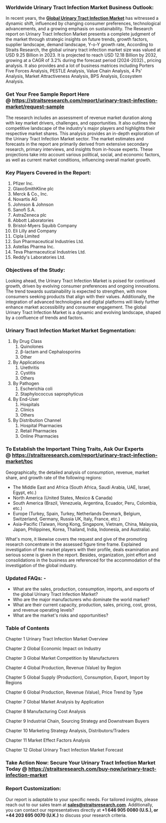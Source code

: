 <h3>Worldwide Urinary Tract Infection Market Business Outlook:</h3>
<p>In recent years, the <strong><a href=https://straitsresearch.com/report/urinary-tract-infection-market>Global Urinary Tract Infection Market</a></strong> has witnessed a dynamic shift, influenced by changing consumer preferences, technological advancements, and a growing emphasis on sustainability. The Research report on Urinary Tract Infection Market presents a complete judgment of the market through strategic insights on future trends, growth factors, supplier landscape, demand landscape, Y-o-Y growth rate, According to Straits Research, the global urinary tract infection market size was valued at USD 9.25 Billion in 2023. It is projected to reach USD 12.18 Billion by 2032, growing at a CAGR of 3.2% during the forecast period (2024-2032)., pricing analysis. It also provides and a lot of business matrices including Porters Five Forces Analysis, PESTLE Analysis, Value Chain Analysis, 4 Ps' Analysis, Market Attractiveness Analysis, BPS Analysis, Ecosystem Analysis.</p>
<h3>Get Your Free Sample Report Here @&nbsp;<a href=https://straitsresearch.com/report/urinary-tract-infection-market/request-sample>https://straitsresearch.com/report/urinary-tract-infection-market/request-sample</a></h3>
<p>The research includes an assessment of revenue market duration along with key market drivers, challenges, and opportunities. It also outlines the competitive landscape of the industry's major players and highlights their respective market shares. This analysis provides an in-depth exploration of the Urinary Tract Infection Market sector. The market estimates and forecasts in the report are primarily derived from extensive secondary research, primary interviews, and insights from in-house experts. These projections take into account various political, social, and economic factors, as well as current market conditions, influencing overall market growth.</p>
<h3>Key Players Covered in the Report:</h3>
<p><ol>
<li>Pfizer Inc.</li>
<li>GlaxoSmithKline plc</li>
<li>Merck &amp; Co., Inc.</li>
<li>Novartis AG</li>
<li>Johnson &amp; Johnson</li>
<li>Sanofi S.A.</li>
<li>AstraZeneca plc</li>
<li>Abbott Laboratories</li>
<li>Bristol-Myers Squibb Company</li>
<li>Eli Lilly and Company</li>
<li>Cipla Limited</li>
<li>Sun Pharmaceutical Industries Ltd.</li>
<li>Astellas Pharma Inc.</li>
<li>Teva Pharmaceutical Industries Ltd.</li>
<li>Reddy's Laboratories Ltd.</li>
</ol></p>
<h3>Objectives of the Study<strong>:</strong></h3>
<p>Looking ahead, the Urinary Tract Infection Market is poised for continued growth, driven by evolving consumer preferences and ongoing innovations. The trend towards sustainability is expected to strengthen, with more consumers seeking products that align with their values. Additionally, the integration of advanced technologies and digital platforms will likely further enhance market accessibility and consumer engagement. The global Urinary Tract Infection Market is a dynamic and evolving landscape, shaped by a confluence of trends and factors.</p>
<h3>Urinary Tract Infection Market Market Segmentation:</h3>
<p><ol>
<li>By Drug Class
<ol>
<li>Quinolones</li>
<li>&beta;-lactam and Cephalosporins</li>
<li>Other</li>
</ol>
</li>
<li>By Applications
<ol>
<li>Urethritis</li>
<li>Cystitis</li>
<li>Others</li>
</ol>
</li>
<li>By Pathogen
<ol>
<li>Escherichia coli</li>
<li>Staphylococcus saprophyticus</li>
</ol>
</li>
<li>By End-User
<ol>
<li>Hospitals</li>
<li>Clinics</li>
<li>Others</li>
</ol>
</li>
<li>By Distribution Channel
<ol>
<li>Hospital Pharmacies</li>
<li>Retail Pharmacies</li>
<li>Online Pharmacies</li>
</ol>
</li>
</ol></p>
<h3>To Establish the Important Thing Traits, Ask Our Experts @&nbsp;<strong><a href=https://straitsresearch.com/report/urinary-tract-infection-market/toc>https://straitsresearch.com/report/urinary-tract-infection-market/toc</a></strong></h3>
<p>Geographically, the detailed analysis of consumption, revenue, market share, and growth rate of the following regions:</p>
<ul>
<li>The Middle East and Africa (South Africa, Saudi Arabia, UAE, Israel, Egypt, etc.)</li>
<li>North America (United States, Mexico &amp; Canada)</li>
<li>South America (Brazil, Venezuela, Argentina, Ecuador, Peru, Colombia, etc.)</li>
<li>Europe (Turkey, Spain, Turkey, Netherlands Denmark, Belgium, Switzerland, Germany, Russia UK, Italy, France, etc.)</li>
<li>Asia-Pacific (Taiwan, Hong Kong, Singapore, Vietnam, China, Malaysia, Japan, Philippines, Korea, Thailand, India, Indonesia, and Australia).</li>
</ul>
<p>What's more, it likewise covers the request and give of the promoting research concentrate in the assessed figure time frame. Explained investigation of the market players with their profile, deals examination and serious scene is given in the report. Besides, organization, joint effort and consolidations in the business are referenced for the accommodation of the investigation of the global industry.</p>
<h3>Updated FAQs: -</h3>
<ul>
<li>What are the sales, production, consumption, imports, and exports of the global Urinary Tract Infection Market?</li>
<li>Who are the major manufacturers who dominate the world market?</li>
<li>What are their current capacity, production, sales, pricing, cost, gross, and revenue operating levels?</li>
<li>What are the market's risks and opportunities?</li>
</ul>
<h3>Table of Contents</h3>
<p>Chapter 1 Urinary Tract Infection Market Overview</p>
<p>Chapter 2 Global Economic Impact on Industry</p>
<p>Chapter 3 Global Market Competition by Manufacturers</p>
<p>Chapter 4 Global Production, Revenue (Value) by Region</p>
<p>Chapter 5 Global Supply (Production), Consumption, Export, Import by Regions</p>
<p>Chapter 6 Global Production, Revenue (Value), Price Trend by Type</p>
<p>Chapter 7 Global Market Analysis by Application</p>
<p>Chapter 8 Manufacturing Cost Analysis</p>
<p>Chapter 9 Industrial Chain, Sourcing Strategy and Downstream Buyers</p>
<p>Chapter 10 Marketing Strategy Analysis, Distributors/Traders</p>
<p>Chapter 11 Market Effect Factors Analysis</p>
<p>Chapter 12 Global Urinary Tract Infection Market Forecast</p>
<h3>Take Action Now: Secure Your Urinary Tract Infection Market Today @&nbsp;<strong><a href=https://straitsresearch.com/buy-now/urinary-tract-infection-market>https://straitsresearch.com/buy-now/urinary-tract-infection-market</a></strong></h3>
<h3>Report Customization:</h3>
<p>Our report is adaptable to your specific needs. For tailored insights, please reach out to our sales team at <strong><a href=mailto:sales@straitsresearch.com>sales@straitsresearch.com</a></strong>. Additionally, you can contact our representatives directly at <strong>+1 646 905 0080 (U.S.), or +44 203 695 0070 (U.K.)</strong> to discuss your research criteria.</p>
